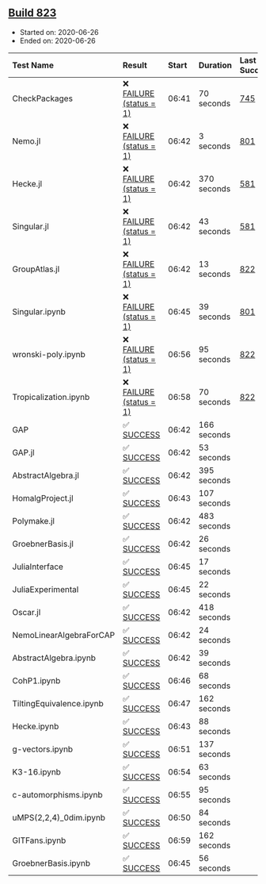 ## [Build 823](https://oscarci.mathematik.uni-kl.de/job/oscar-julia-1.4/823/)

* Started on: 2020-06-26
* Ended on: 2020-06-26

| Test Name    | Result | Start | Duration | Last Success | First Failure |
|:-------------|:-------|:------|:---------|:-------------|:--------------|
| CheckPackages | ❌ [FAILURE (status = 1)](https://oscarci.mathematik.uni-kl.de/job/oscar-julia-1.4/823/artifact/logs/build-823/CheckPackages.log) | 06:41 | 70 seconds | [745](https://oscarci.mathematik.uni-kl.de/job/oscar-julia-1.4/745/) | [746](https://oscarci.mathematik.uni-kl.de/job/oscar-julia-1.4/746/) |
| Nemo.jl | ❌ [FAILURE (status = 1)](https://oscarci.mathematik.uni-kl.de/job/oscar-julia-1.4/823/artifact/logs/build-823/Nemo.jl.log) | 06:42 | 3 seconds | [801](https://oscarci.mathematik.uni-kl.de/job/oscar-julia-1.4/801/) | [802](https://oscarci.mathematik.uni-kl.de/job/oscar-julia-1.4/802/) |
| Hecke.jl | ❌ [FAILURE (status = 1)](https://oscarci.mathematik.uni-kl.de/job/oscar-julia-1.4/823/artifact/logs/build-823/Hecke.jl.log) | 06:42 | 370 seconds | [581](https://oscarci.mathematik.uni-kl.de/job/oscar-julia-1.4/581/) | [582](https://oscarci.mathematik.uni-kl.de/job/oscar-julia-1.4/582/) |
| Singular.jl | ❌ [FAILURE (status = 1)](https://oscarci.mathematik.uni-kl.de/job/oscar-julia-1.4/823/artifact/logs/build-823/Singular.jl.log) | 06:42 | 43 seconds | [581](https://oscarci.mathematik.uni-kl.de/job/oscar-julia-1.4/581/) | [582](https://oscarci.mathematik.uni-kl.de/job/oscar-julia-1.4/582/) |
| GroupAtlas.jl | ❌ [FAILURE (status = 1)](https://oscarci.mathematik.uni-kl.de/job/oscar-julia-1.4/823/artifact/logs/build-823/GroupAtlas.jl.log) | 06:42 | 13 seconds | [822](https://oscarci.mathematik.uni-kl.de/job/oscar-julia-1.4/822/) | [823](https://oscarci.mathematik.uni-kl.de/job/oscar-julia-1.4/823/) |
| Singular.ipynb | ❌ [FAILURE (status = 1)](https://oscarci.mathematik.uni-kl.de/job/oscar-julia-1.4/823/artifact/logs/build-823/Singular.ipynb.log) | 06:45 | 39 seconds | [801](https://oscarci.mathematik.uni-kl.de/job/oscar-julia-1.4/801/) | [802](https://oscarci.mathematik.uni-kl.de/job/oscar-julia-1.4/802/) |
| wronski-poly.ipynb | ❌ [FAILURE (status = 1)](https://oscarci.mathematik.uni-kl.de/job/oscar-julia-1.4/823/artifact/logs/build-823/wronski-poly.ipynb.log) | 06:56 | 95 seconds | [822](https://oscarci.mathematik.uni-kl.de/job/oscar-julia-1.4/822/) | [823](https://oscarci.mathematik.uni-kl.de/job/oscar-julia-1.4/823/) |
| Tropicalization.ipynb | ❌ [FAILURE (status = 1)](https://oscarci.mathematik.uni-kl.de/job/oscar-julia-1.4/823/artifact/logs/build-823/Tropicalization.ipynb.log) | 06:58 | 70 seconds | [822](https://oscarci.mathematik.uni-kl.de/job/oscar-julia-1.4/822/) | [823](https://oscarci.mathematik.uni-kl.de/job/oscar-julia-1.4/823/) |
| GAP | ✅ [SUCCESS](https://oscarci.mathematik.uni-kl.de/job/oscar-julia-1.4/823/artifact/logs/build-823/GAP.log) | 06:42 | 166 seconds |  |  |
| GAP.jl | ✅ [SUCCESS](https://oscarci.mathematik.uni-kl.de/job/oscar-julia-1.4/823/artifact/logs/build-823/GAP.jl.log) | 06:42 | 53 seconds |  |  |
| AbstractAlgebra.jl | ✅ [SUCCESS](https://oscarci.mathematik.uni-kl.de/job/oscar-julia-1.4/823/artifact/logs/build-823/AbstractAlgebra.jl.log) | 06:42 | 395 seconds |  |  |
| HomalgProject.jl | ✅ [SUCCESS](https://oscarci.mathematik.uni-kl.de/job/oscar-julia-1.4/823/artifact/logs/build-823/HomalgProject.jl.log) | 06:43 | 107 seconds |  |  |
| Polymake.jl | ✅ [SUCCESS](https://oscarci.mathematik.uni-kl.de/job/oscar-julia-1.4/823/artifact/logs/build-823/Polymake.jl.log) | 06:42 | 483 seconds |  |  |
| GroebnerBasis.jl | ✅ [SUCCESS](https://oscarci.mathematik.uni-kl.de/job/oscar-julia-1.4/823/artifact/logs/build-823/GroebnerBasis.jl.log) | 06:42 | 26 seconds |  |  |
| JuliaInterface | ✅ [SUCCESS](https://oscarci.mathematik.uni-kl.de/job/oscar-julia-1.4/823/artifact/logs/build-823/JuliaInterface.log) | 06:45 | 17 seconds |  |  |
| JuliaExperimental | ✅ [SUCCESS](https://oscarci.mathematik.uni-kl.de/job/oscar-julia-1.4/823/artifact/logs/build-823/JuliaExperimental.log) | 06:45 | 22 seconds |  |  |
| Oscar.jl | ✅ [SUCCESS](https://oscarci.mathematik.uni-kl.de/job/oscar-julia-1.4/823/artifact/logs/build-823/Oscar.jl.log) | 06:42 | 418 seconds |  |  |
| NemoLinearAlgebraForCAP | ✅ [SUCCESS](https://oscarci.mathematik.uni-kl.de/job/oscar-julia-1.4/823/artifact/logs/build-823/NemoLinearAlgebraForCAP.log) | 06:42 | 24 seconds |  |  |
| AbstractAlgebra.ipynb | ✅ [SUCCESS](https://oscarci.mathematik.uni-kl.de/job/oscar-julia-1.4/823/artifact/logs/build-823/AbstractAlgebra.ipynb.log) | 06:42 | 39 seconds |  |  |
| CohP1.ipynb | ✅ [SUCCESS](https://oscarci.mathematik.uni-kl.de/job/oscar-julia-1.4/823/artifact/logs/build-823/CohP1.ipynb.log) | 06:46 | 68 seconds |  |  |
| TiltingEquivalence.ipynb | ✅ [SUCCESS](https://oscarci.mathematik.uni-kl.de/job/oscar-julia-1.4/823/artifact/logs/build-823/TiltingEquivalence.ipynb.log) | 06:47 | 162 seconds |  |  |
| Hecke.ipynb | ✅ [SUCCESS](https://oscarci.mathematik.uni-kl.de/job/oscar-julia-1.4/823/artifact/logs/build-823/Hecke.ipynb.log) | 06:43 | 88 seconds |  |  |
| g-vectors.ipynb | ✅ [SUCCESS](https://oscarci.mathematik.uni-kl.de/job/oscar-julia-1.4/823/artifact/logs/build-823/g-vectors.ipynb.log) | 06:51 | 137 seconds |  |  |
| K3-16.ipynb | ✅ [SUCCESS](https://oscarci.mathematik.uni-kl.de/job/oscar-julia-1.4/823/artifact/logs/build-823/K3-16.ipynb.log) | 06:54 | 63 seconds |  |  |
| c-automorphisms.ipynb | ✅ [SUCCESS](https://oscarci.mathematik.uni-kl.de/job/oscar-julia-1.4/823/artifact/logs/build-823/c-automorphisms.ipynb.log) | 06:55 | 95 seconds |  |  |
| uMPS(2,2,4)_0dim.ipynb | ✅ [SUCCESS](https://oscarci.mathematik.uni-kl.de/job/oscar-julia-1.4/823/artifact/logs/build-823/uMPS-2-2-4-_0dim.ipynb.log) | 06:50 | 84 seconds |  |  |
| GITFans.ipynb | ✅ [SUCCESS](https://oscarci.mathematik.uni-kl.de/job/oscar-julia-1.4/823/artifact/logs/build-823/GITFans.ipynb.log) | 06:59 | 162 seconds |  |  |
| GroebnerBasis.ipynb | ✅ [SUCCESS](https://oscarci.mathematik.uni-kl.de/job/oscar-julia-1.4/823/artifact/logs/build-823/GroebnerBasis.ipynb.log) | 06:45 | 56 seconds |  |  |
